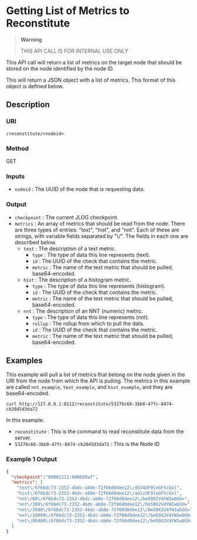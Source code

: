# Getting List of Metrics to Reconstitute

> **Warning**
>
> THIS API CALL IS FOR INTERNAL USE ONLY

This API call will return a list of metrics on the target node that
should be stored on the node identified by the node ID.

This will return a JSON object with a list of metrics. This format of
this object is defined below.

## Description

### URI

`/reconstitute/<nodeid>`

### Method

GET

### Inputs

 * `nodeid` : The UUID of the node that is requesting data.

### Output

 * `checkpoint` : The current JLOG checkpoint.
 * `metrics` : An array of metrics that should be read from the node. There are
   three types of entries: "text", "hist", and "nnt". Each of these are
   strings, with variable fields separated by "\\/". The fields in each one are
   described below.
   * `text` : The description of a text metric.
     * `type` : The type of data this line represents (text).
     * `id` : The UUID of the check that contains the metric.
     * `metric` : The name of the text metric that should be pulled,
       base64-encoded.
   * `hist` : The description of a histogram metric.
     * `type` : The type of data this line represents (histogram).
     * `id` : The UUID of the check that contains the metric.
     * `metric` : The name of the text metric that should be pulled,
       base64-encoded.
   * `nnt` : The description of an NNT (numeric) metric.
     * `type` : The type of data this line represents (nnt).
     * `rollup` : The rollup from which to pull the data.
     * `id` : The UUID of the check that contains the metric.
     * `metric` : The name of the text metric that should be pulled,
       base64-encoded.

## Examples

This example will pull a list of metrics that belong on the node given
in the URI from the node from which the API is pulling. The metrics in
this example are called `nnt_example`, `text_example`, and
`hist_example`, and they are base64-encoded.

```
curl http://127.0.0.1:8112/reconstitute/53276c66-3bb0-47fc-8474-cb2045d3da72
```

In this example:

 * `reconstitute` : This is the command to read reconstitute data from the server.
 * `53276c66-3bb0-47fc-8474-cb2045d3da72` : This is the Node ID

### Example 1 Output

```json
{
  "checkpoint":"00001111:000050a7",
  "metrics": [
    "text\/6f6bdc73-2352-4bdc-ab0e-72f66d0dee12\/dGV4dF9leGFtcGxl",
    "hist\/6f6bdc73-2352-4bdc-ab0e-72f66d0dee12\/aGlzdF9leGFtcGxl",
    "nnt\/60\/6f6bdc73-2352-4bdc-ab0e-72f66d0dee12\/bm50X2V4YW1wbGU=",
    "nnt\/300\/6f6bdc73-2352-4bdc-ab0e-72f66d0dee12\/bm50X2V4YW1wbGU=",
    "nnt\/3600\/6f6bdc73-2352-4bdc-ab0e-72f66d0dee12\/bm50X2V4YW1wbGU=",
    "nnt\/10800\/6f6bdc73-2352-4bdc-ab0e-72f66d0dee12\/bm50X2V4YW1wbGU=",
    "nnt\/86400\/6f6bdc73-2352-4bdc-ab0e-72f66d0dee12\/bm50X2V4YW1wbGU="
  ]
}
```
